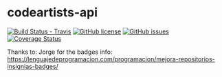 # codeartists-api
[![Build Status - Travis](https://travis-ci.org/CodeArtistsEs/codeartists-api.svg?branch=master)](https://travis-ci.org/CodeArtistsEs/codeartists-api) [![GitHub license](https://img.shields.io/github/license/CodeArtistsEs/codeartists-api.svg)](https://github.com/CodeArtistsEs/codeartists-api/blob/master/LICENSE) [![GitHub issues](https://img.shields.io/github/issues/CodeArtistsEs/codeartists-api.svg)](https://github.com/CodeArtistsEs/codeartists-api/issues)
[![Coverage Status](https://coveralls.io/repos/github/CodeArtistsEs/codeartists-api/badge.svg?branch=master)](https://coveralls.io/github/CodeArtistsEs/codeartists-api?branch=master)

Thanks to:
Jorge for the badges info: https://lenguajedeprogramacion.com/programacion/mejora-repositorios-insignias-badges/

